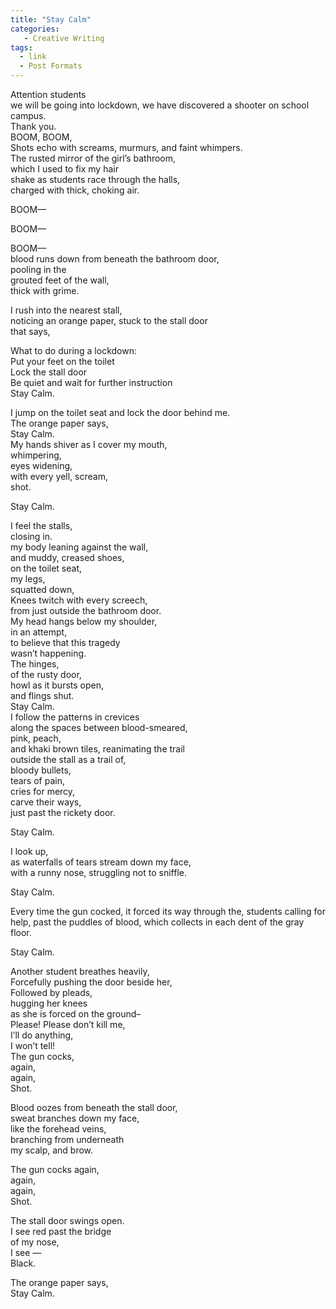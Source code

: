 ```yaml
---
title: "Stay Calm"
categories:
   - Creative Writing
tags:
  - link
  - Post Formats
---
```


Attention students<br>
we will be going into lockdown, we have discovered a shooter on school campus.<br>
Thank you.<br>
BOOM, BOOM,<br>
Shots echo with screams, murmurs, and faint whimpers.<br>
The rusted mirror of the girl’s bathroom,<br>
which I used to fix my hair<br>
shake as students race through the halls,<br>
charged with thick, choking air.<br>

BOOM—<br>

BOOM—<br>

BOOM—<br>
blood runs down from beneath the bathroom door,<br>
pooling in the <br>
grouted feet of the wall,<br>
thick with grime.<br>

I rush into the nearest stall,<br>
noticing an orange paper, stuck to the stall door<br>
 that says,<br>

What to do during a lockdown:<br>
Put your feet on the toilet<br>
Lock the stall door <br>
Be quiet and wait for further instruction<br>
Stay Calm.<br>

I jump on the toilet seat and lock the door behind me.<br>
The orange paper says,<br>
Stay Calm.<br>
My hands shiver as I cover my mouth,<br>
whimpering,<br>
eyes widening,<br>
with every yell, scream,<br>
shot. <br>

Stay Calm.<br>

I feel the stalls,<br>
closing in.<br>
my body leaning against the wall,<br>
and muddy, creased shoes,<br>
on the toilet seat, <br>
my legs,<br>
squatted down,<br>
Knees twitch with every screech,<br>
from just outside the bathroom door.<br>
My head hangs below my shoulder,<br>
in an attempt,<br>
to believe that this tragedy<br>
wasn’t happening.<br>
The hinges,<br>
of the rusty door,<br>
howl as it bursts open,<br>
and flings shut.<br>
Stay Calm.<br>
I follow the patterns in crevices<br>
along the spaces between blood-smeared, <br>
pink, peach,<br>
and khaki brown tiles, reanimating the trail<br>
outside the stall as a trail of,<br>
bloody bullets,<br>
tears of pain,<br>
 cries for mercy,<br>
carve their ways,<br>
 just past the rickety door.<br>

Stay Calm.<br>

I look up,<br>
as waterfalls of tears stream down my face,<br>
with a runny nose, struggling not to sniffle.<br>

Stay Calm.

Every time the gun cocked,
it forced its way through the,
students calling for help,
past the puddles of blood,
which collects in each dent of the gray floor.

Stay Calm.<br>

Another student breathes heavily,<br>
Forcefully pushing the door beside her,<br>
Followed by pleads, <br>
hugging her knees<br>
 as she is forced on the ground–<br>
Please! Please don’t kill me,<br>
I’ll do anything,<br>
I won’t tell!<br>
The gun cocks,<br>
again,<br>
again,<br>
Shot.<br>

Blood oozes from beneath the stall door,<br>
sweat branches down my face,<br>
like the forehead veins,<br>
branching from underneath <br>
my scalp, and brow. <br>

The gun cocks again,<br>
again,<br>
again,<br>
Shot.<br>

The stall door swings open.<br>
I see red past the bridge<br>
of my nose,<br>
I see —<br>
Black.<br>

The orange paper says,<br>
Stay Calm.<br>


